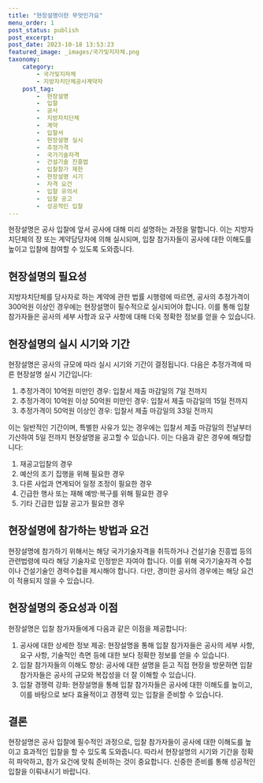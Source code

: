 ```yaml
---
title: "현장설명이란 무엇인가요"
menu_order: 1
post_status: publish
post_excerpt: 
post_date: 2023-10-18 13:53:23
featured_image: _images/국가및지자체.png
taxonomy:
    category:
        - 국가및지자체
        - 지방자치단체공사계약자
    post_tag:
        -  현장설명
        -  입찰
        -  공사
        -  지방자치단체
        -  계약
        -  입찰서
        -  현장설명 실시
        -  추정가격
        -  국가기술자격
        -  건설기술 진흥법
        -  입찰참가 제한
        -  현장설명 시기
        -  자격 요건
        -  입찰 유의서
        -  입찰 공고
        -  성공적인 입찰
---
```


현장설명은 공사 입찰에 앞서 공사에 대해 미리 설명하는 과정을 말합니다. 이는 지방자치단체의 장 또는 계약담당자에 의해 실시되며, 입찰 참가자들이 공사에 대한 이해도를 높이고 입찰에 참여할 수 있도록 도와줍니다.

## 현장설명의 필요성
지방자치단체를 당사자로 하는 계약에 관한 법률 시행령에 따르면, 공사의 추정가격이 300억원 이상인 경우에는 현장설명이 필수적으로 실시되어야 합니다. 이를 통해 입찰 참가자들은 공사의 세부 사항과 요구 사항에 대해 더욱 정확한 정보를 얻을 수 있습니다.

## 현장설명의 실시 시기와 기간
현장설명은 공사의 규모에 따라 실시 시기와 기간이 결정됩니다. 다음은 추정가격에 따른 현장설명 실시 기간입니다:

1. 추정가격이 10억원 미만인 경우: 입찰서 제출 마감일의 7일 전까지
2. 추정가격이 10억원 이상 50억원 미만인 경우: 입찰서 제출 마감일의 15일 전까지
3. 추정가격이 50억원 이상인 경우: 입찰서 제출 마감일의 33일 전까지

이는 일반적인 기간이며, 특별한 사유가 있는 경우에는 입찰서 제출 마감일의 전날부터 기산하여 5일 전까지 현장설명을 공고할 수 있습니다. 이는 다음과 같은 경우에 해당합니다:
1. 재공고입찰의 경우
2. 예산의 조기 집행을 위해 필요한 경우
3. 다른 사업과 연계되어 일정 조정이 필요한 경우
4. 긴급한 행사 또는 재해 예방·복구를 위해 필요한 경우
5. 기타 긴급한 입찰 공고가 필요한 경우

## 현장설명에 참가하는 방법과 요건
현장설명에 참가하기 위해서는 해당 국가기술자격을 취득하거나 건설기술 진흥법 등의 관련법령에 따라 해당 기술자로 인정받은 자여야 합니다. 이를 위해 국가기술자격 수첩이나 건설기술인 경력수첩을 제시해야 합니다. 다만, 경미한 공사의 경우에는 해당 요건이 적용되지 않을 수 있습니다.

## 현장설명의 중요성과 이점
현장설명은 입찰 참가자들에게 다음과 같은 이점을 제공합니다:
1. 공사에 대한 상세한 정보 제공: 현장설명을 통해 입찰 참가자들은 공사의 세부 사항, 요구 사항, 기술적인 측면 등에 대한 보다 정확한 정보를 얻을 수 있습니다.
2. 입찰 참가자들의 이해도 향상: 공사에 대한 설명을 듣고 직접 현장을 방문하면 입찰 참가자들은 공사의 규모와 복잡성을 더 잘 이해할 수 있습니다.
3. 입찰 경쟁력 강화: 현장설명을 통해 입찰 참가자들은 공사에 대한 이해도를 높이고, 이를 바탕으로 보다 효율적이고 경쟁력 있는 입찰을 준비할 수 있습니다.

## 결론
현장설명은 공사 입찰에 필수적인 과정으로, 입찰 참가자들이 공사에 대한 이해도를 높이고 효과적인 입찰을 할 수 있도록 도와줍니다. 따라서 현장설명의 시기와 기간을 정확히 파악하고, 참가 요건에 맞춰 준비하는 것이 중요합니다. 신중한 준비를 통해 성공적인 입찰을 이뤄내시기 바랍니다.

